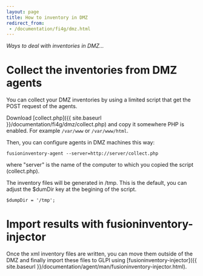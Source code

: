 ```yaml
---
layout: page
title: How to inventory in DMZ
redirect_from:
 - /documentation/fi4g/dmz.html
---
```


*Ways to deal with inventories in DMZ...*

# Collect the inventories from DMZ agents

You can collect your DMZ inventories by using a limited script that get the POST
request of the agents.

Download [collect.php]({{ site.baseurl }}/documentation/fi4g/dmz/collect.php) and copy it somewhere
PHP is enabled. For example `/var/www` or `/var/www/html`.

Then, you can configure agents in DMZ machines this way:

    fusioninventory-agent --server=http://server/collect.php

where "server" is the name of the computer to which you copied the script (collect.php).

The inventory files will be generated in /tmp. This is the default, you can
adjust the $dumDir key at the begining of the script.

    $dumpDir = '/tmp';

# Import results with fusioninventory-injector

Once the xml inventory files are written, you can move them outside of the DMZ and
finally import these files to GLPI using [fusioninventory-injector]({{ site.baseurl }}/documentation/agent/man/fusioninventory-injector.html).
